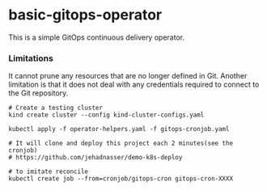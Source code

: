 # basic-gitops-operator
This is a simple GitOps continuous delivery operator.

### Limitations
It cannot prune any resources that are no longer defined in Git. Another limitation is that it does not deal with any credentials required to connect to the Git repository.

```shell
# Create a testing cluster
kind create cluster --config kind-cluster-configs.yaml

kubectl apply -f operator-helpers.yaml -f gitops-cronjob.yaml

# It will clone and deploy this project each 2 minutes(see the cronjob)
# https://github.com/jehadnasser/demo-k8s-deploy

# to imitate reconcile
kubectl create job --from=cronjob/gitops-cron gitops-cron-XXXX
```
